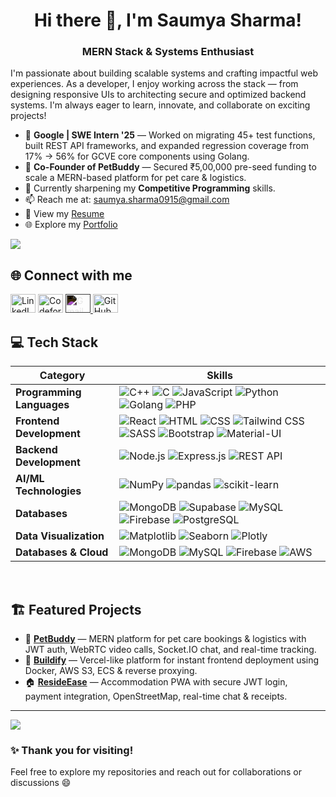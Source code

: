 <h1 align="center">Hi there 👋, I'm Saumya Sharma!</h1>
<h3 align="center">MERN Stack & Systems Enthusiast</h3>



I'm passionate about building scalable systems and crafting impactful web experiences. As a developer, I enjoy working across the stack — from designing responsive UIs to architecting secure and optimized backend systems. I'm always eager to learn, innovate, and collaborate on exciting projects!

- 🧠 **Google | SWE Intern '25** — Worked on migrating 45+ test functions, built REST API frameworks, and expanded regression coverage from 17% → 56% for GCVE core components using Golang.
- 🚀 **Co-Founder of PetBuddy** — Secured ₹5,00,000 pre-seed funding to scale a MERN-based platform for pet care & logistics.
- 🌱 Currently sharpening my **Competitive Programming** skills.
- 📫 Reach me at: [saumya.sharma0915@gmail.com](mailto:saumya.sharma0915@gmail.com)  
- 📄 View my [Resume](https://drive.google.com/file/d/1WbrmGO2Lb-dFlW-SUdcQB2BIV0mNYn5S/view?usp=sharing)
- 🌐 Explore my [Portfolio](https://portfolio-s-psi.vercel.app/)

<img align="center" src="https://user-images.githubusercontent.com/73097560/115834477-dbab4500-a447-11eb-908a-139a6edaec5c.gif"/>

## 🌐 Connect with me

<p align="left">
  <a href="https://www.linkedin.com/in/saumya-sharma03/" target="_blank"><img src="https://raw.githubusercontent.com/rahuldkjain/github-profile-readme-generator/master/src/images/icons/Social/linked-in-alt.svg" alt="LinkedIn" height="30" width="40" /></a>
  <a href="https://codeforces.com/profile/saumyaa03" target="_blank"><img src="https://raw.githubusercontent.com/rahuldkjain/github-profile-readme-generator/master/src/images/icons/Social/codeforces.svg" alt="Codeforces" height="30" width="40" /></a>
 <a href="mailto:saumya.sharma0315@gmail.com" target="_blank">
 <a href="mailto:saumya.sharma0315@gmail.com" target="_blank">
  <img src="https://cdn.jsdelivr.net/npm/simple-icons@v9/icons/gmail.svg" alt="Gmail" height="30" width="40" style="filter: invert(1);"/>
</a>
  <a href="https://github.com/saumyasharma03" target="_blank"><img src="https://raw.githubusercontent.com/rahuldkjain/github-profile-readme-generator/master/src/images/icons/Social/github.svg" alt="GitHub" height="30" width="40" /></a>
</p>

## 💻 Tech Stack

| Category                     | Skills |
|------------------------------|--------|
| **Programming Languages**    | ![C++](https://img.shields.io/badge/c++-%2300599C.svg?style=for-the-badge&logo=c%2B%2B&logoColor=white) ![C](https://img.shields.io/badge/c-%2300599C.svg?style=for-the-badge&logo=c&logoColor=white) ![JavaScript](https://img.shields.io/badge/javascript-%23323330.svg?style=for-the-badge&logo=javascript&logoColor=%23F7DF1E) ![Python](https://img.shields.io/badge/python-3670A0?style=for-the-badge&logo=python&logoColor=ffdd54) ![Golang](https://img.shields.io/badge/Go-00ADD8?style=for-the-badge&logo=go&logoColor=white) ![PHP](https://img.shields.io/badge/PHP-777BB4?style=for-the-badge&logo=php&logoColor=white) |
| **Frontend Development**     | ![React](https://img.shields.io/badge/react-%2320232a.svg?style=for-the-badge&logo=react&logoColor=%2361DAFB) ![HTML](https://img.shields.io/badge/html5-%23E34F26.svg?style=for-the-badge&logo=html5&logoColor=white) ![CSS](https://img.shields.io/badge/css3-%231572B6.svg?style=for-the-badge&logo=css3&logoColor=white) ![Tailwind CSS](https://img.shields.io/badge/tailwindcss-%2338B2AC.svg?style=for-the-badge&logo=tailwind-css&logoColor=white) ![SASS](https://img.shields.io/badge/SASS-%23CC6699.svg?style=for-the-badge&logo=SASS&logoColor=white) ![Bootstrap](https://img.shields.io/badge/bootstrap-%23563D7C.svg?style=for-the-badge&logo=bootstrap&logoColor=white) ![Material-UI](https://img.shields.io/badge/Material--UI-%230081CB.svg?style=for-the-badge&logo=material-ui&logoColor=white) |
| **Backend Development**      | ![Node.js](https://img.shields.io/badge/node.js-6DA55F?style=for-the-badge&logo=node.js&logoColor=white) ![Express.js](https://img.shields.io/badge/express.js-%23404d59.svg?style=for-the-badge&logo=express&logoColor=%2361DAFB) ![REST API](https://img.shields.io/badge/REST%20API-00599C?style=for-the-badge&logo=cloudflare&logoColor=white) |
| **AI/ML Technologies**       | ![NumPy](https://img.shields.io/badge/numpy-%23013243.svg?style=for-the-badge&logo=numpy&logoColor=white) ![pandas](https://img.shields.io/badge/pandas-%23150458.svg?style=for-the-badge&logo=pandas&logoColor=white) ![scikit-learn](https://img.shields.io/badge/scikit--learn-%23F7931E.svg?style=for-the-badge&logo=scikit-learn&logoColor=white) |
| **Databases**                | ![MongoDB](https://img.shields.io/badge/MongoDB-%234ea94b.svg?style=for-the-badge&logo=mongodb&logoColor=white) ![Supabase](https://img.shields.io/badge/Supabase-3ECF8E?style=for-the-badge&logo=supabase&logoColor=white) ![MySQL](https://img.shields.io/badge/mysql-4479A1.svg?style=for-the-badge&logo=mysql&logoColor=white) ![Firebase](https://img.shields.io/badge/Firebase-FFCA28?style=for-the-badge&logo=firebase&logoColor=black) ![PostgreSQL](https://img.shields.io/badge/PostgreSQL-336791?style=for-the-badge&logo=postgresql&logoColor=white) |
| **Data Visualization**       | ![Matplotlib](https://img.shields.io/badge/Matplotlib-%23ffffff.svg?style=for-the-badge&logo=Matplotlib&logoColor=black) ![Seaborn](https://img.shields.io/badge/Seaborn-4B8BBE?style=for-the-badge&logo=python&logoColor=white) ![Plotly](https://img.shields.io/badge/Plotly-3F4F75?style=for-the-badge&logo=plotly&logoColor=white) |
| **Databases & Cloud**        | ![MongoDB](https://img.shields.io/badge/MongoDB-%234ea94b.svg?style=for-the-badge&logo=mongodb&logoColor=white) ![MySQL](https://img.shields.io/badge/mysql-4479A1.svg?style=for-the-badge&logo=mysql&logoColor=white) ![Firebase](https://img.shields.io/badge/Firebase-FFCA28?style=for-the-badge&logo=firebase&logoColor=black) ![AWS](https://img.shields.io/badge/AWS-%23FF9900.svg?style=for-the-badge&logo=amazon-aws&logoColor=white) |


<br>

## 🏗️ Featured Projects

- 🐶 [**PetBuddy**](https://petbuddy-frontend.vercel.app/) — MERN platform for pet care bookings & logistics with JWT auth, WebRTC video calls, Socket.IO chat, and real-time tracking.  
- 🚀 [**Buildify**](https://github.com/saumyasharma03/Buildify) — Vercel-like platform for instant frontend deployment using Docker, AWS S3, ECS & reverse proxying.  
- 🏠 [**ResideEase**](https://reside-ease-accomodation-platform-y.vercel.app/) — Accommodation PWA with secure JWT login, payment integration, OpenStreetMap, real-time chat & receipts.

---

<img align="center" src="https://user-images.githubusercontent.com/73097560/115834477-dbab4500-a447-11eb-908a-139a6edaec5c.gif"/>

### ✨ Thank you for visiting!

Feel free to explore my repositories and reach out for collaborations or discussions 😄
